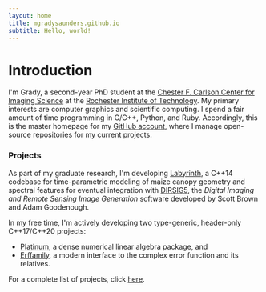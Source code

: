 ```yaml
---
layout: home
title: mgradysaunders.github.io
subtitle: Hello, world! 
---
```


# Introduction

I'm Grady, a second-year PhD student at the [Chester F. Carlson 
Center for Imaging Science][1] at the [Rochester Institute of 
Technology][2]. My primary interests are computer graphics and scientific
computing. I spend a fair amount of time programming in C/C++, Python, and
Ruby. Accordingly, this is the master homepage for my [GitHub account][3],
where I manage open-source repositories for my current projects. 

[1]: https://www.cis.rit.edu/
[2]: https://rit.edu/
[3]: https://github.com/mgradysaunders/

### Projects

As part of my graduate research, I'm developing [Labyrinth][4], a C++14 
codebase for time-parametric modeling of maize canopy geometry and spectral
features for eventual integration with [DIRSIG5][5], the
_Digital Imaging and Remote Sensing Image Generation_ software developed
by Scott Brown and Adam Goodenough.

In my free time, I'm actively developing two type-generic, header-only 
C++17/C++20 projects:
- [Platinum][6], a dense numerical linear algebra package, and
- [Erffamily][7], a modern interface to the complex error function
and its relatives.

For a complete list of projects, click [here][8].

[4]: https://mgradysaunders.github.io/labyrinth
[5]: http://dirsig.org/
[6]: https://mgradysaunders.github.io/platinum
[7]: https://mgradysaunders.github.io/erffamily
[8]: https://github.com/mgradysaunders?tab=repositories

